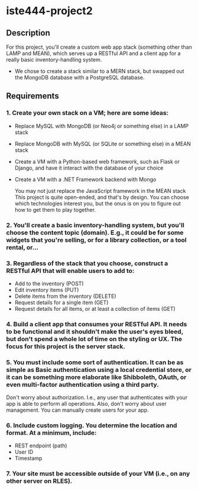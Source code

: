 # iste444-project2

## Description
For this project, you'll create a custom web app stack (something other than LAMP and MEAN), which serves up a RESTful API and a client app for a really basic inventory-handling system.
- We chose to create a stack similar to a MERN stack, but swapped out the MongoDB database with a PostgreSQL database.

## Requirements
### 1. Create your own stack on a VM; here are some ideas:
  - Replace MySQL with MongoDB (or Neo4j or something else) in a LAMP stack
  - Replace MongoDB with MySQL (or SQLite or something else) in a MEAN stack
  - Create a VM with a Python-based web framework, such as Flask or Django, and have it interact with the database of your choice
  - Create a VM with a .NET Framework backend with Mongo

    You may not just replace the JavaScript framework in the MEAN stack
    This project is quite open-ended, and that's by design. You can choose which technologies interest you, but the onus is on you to figure out how to get them to play together.

### 2. You'll create a basic inventory-handling system, but you'll choose the content topic (domain). E.g., it could be for some widgets that you're selling, or for a library collection, or a tool rental, or...

### 3. Regardless of the stack that you choose, construct a RESTful API that will enable users to add to:
  - Add to the inventory (POST)
  - Edit inventory items (PUT)
  - Delete items from the inventory (DELETE)
  - Request details for a single item (GET)
  - Request details for all items, or at least a collection of items (GET)

### 4. Build a client app that consumes your RESTful API. It needs to be functional and it shouldn't make the user's eyes bleed, but don't spend a whole lot of time on the styling or UX. The focus for this project is the server stack.

### 5. You must include some sort of authentication. It can be as simple as Basic authentication using a local credential store, or it can be something more elaborate like Shibboleth, OAuth, or even multi-factor authentication using a third party.
  
  Don't worry about authorization. I.e., any user that authenticates with your app is able to perform all operations.
  Also, don't worry about user management. You can manually create users for your app.

### 6. Include custom logging. You determine the location and format. At a minimum, include:
  - REST endpoint (path)
  - User ID
  - Timestamp

### 7. Your site must be accessible outside of your VM (i.e., on any other server on RLES).
